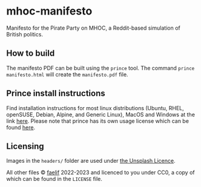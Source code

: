 # mhoc-manifesto
Manifesto for the Pirate Party on MHOC, a Reddit-based simulation of British politics.

How to build
--------

The manifesto PDF can be built using the `prince` tool. The command `prince manifesto.html` will create the `manifesto.pdf` file.


Prince install instructions
--------
Find installation instructions for most linux distributions (Ubuntu, RHEL, openSUSE, Debian, Alpine, and Generic Linux), MacOS and Windows at the link [here](https://www.princexml.com/download/). Please note that prince has its own usage license which can be found [here](https://www.princexml.com/license/).


Licensing
--------

Images in the `headers/` folder are used under [the Unsplash Licence](https://unsplash.com/license).

All other files © [faelif](https://github.com/faelif) 2022-2023 and licenced to you under CC0, a copy of which can be found in the `LICENSE` file.
